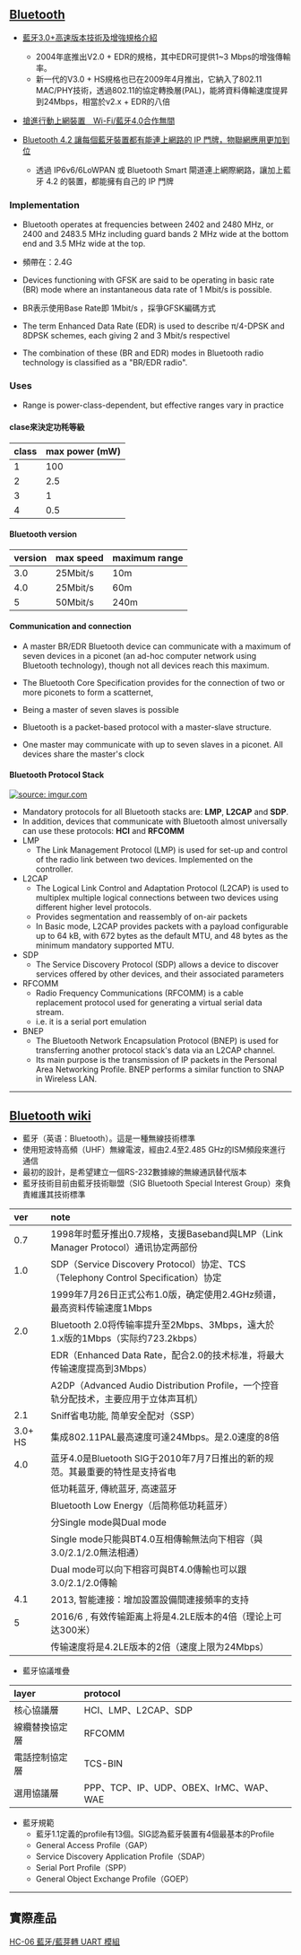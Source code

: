 ## [Bluetooth][2]

- [藍牙3.0+高速版本技術及增強規格介紹][6]
    - 2004年底推出V2.0 + EDR的規格，其中EDR可提供1~3 Mbps的增強傳輸率。
    - 新一代的V3.0 + HS規格也已在2009年4月推出，它納入了802.11 MAC/PHY技術，透過802.11的協定轉換層(PAL)，能將資料傳輸速度提昇到24Mbps，相當於v2.x + EDR的八倍
    
- [搶進行動上網裝置　Wi-Fi/藍牙4.0合作無間][5]

- [Bluetooth 4.2 讓每個藍牙裝置都有能連上網路的 IP 門牌，物聯網應用更加到位][3]
    - 透過 IP6v6/6LoWPAN 或 Bluetooth Smart 閘道連上網際網路，讓加上藍牙 4.2 的裝置，都能擁有自己的 IP 門牌
    
### Implementation
- Bluetooth operates at frequencies between 2402 and 2480 MHz, or 2400 and 2483.5 MHz including guard bands 2 MHz wide at the bottom end and 3.5 MHz wide at the top.
- 頻帶在：2.4G

- Devices functioning with GFSK are said to be operating in basic rate (BR) mode where an instantaneous data rate of 1 Mbit/s is possible.
- BR表示使用Base Rate即 1Mbit/s ，採爭GFSK編碼方式

- The term Enhanced Data Rate (EDR) is used to describe π/4-DPSK and 8DPSK schemes, each giving 2 and 3 Mbit/s respectivel

- The combination of these (BR and EDR) modes in Bluetooth radio technology is classified as a "BR/EDR radio".

### Uses
- Range is power-class-dependent, but effective ranges vary in practice

#### clase來決定功秏等級

| class | max power (mW) |
|:------|:---------------|
| 1     | 100 |
| 2     | 2.5 |
| 3     | 1   |
| 4     | 0.5 |

#### Bluetooth version

| version | max speed | maximum range |
|:--------|:----------|:----|
| 3.0     | 25Mbit/s  | 10m |
| 4.0     | 25Mbit/s  | 60m |
| 5       | 50Mbit/s  | 240m |

#### Communication and connection

- A master BR/EDR Bluetooth device can communicate with a maximum of seven devices in a piconet (an ad-hoc computer network using Bluetooth technology), though not all devices reach this maximum.

- The Bluetooth Core Specification provides for the connection of two or more piconets to form a scatternet,

- Being a master of seven slaves is possible

- Bluetooth is a packet-based protocol with a master-slave structure. 
- One master may communicate with up to seven slaves in a piconet. All devices share the master's clock

#### Bluetooth Protocol Stack

<a href="http://imgur.com/Ig3fLHx"><img src="http://i.imgur.com/Ig3fLHx.png" title="source: imgur.com" /></a>

- Mandatory protocols for all Bluetooth stacks are: **LMP**, **L2CAP** and **SDP**.
- In addition, devices that communicate with Bluetooth almost universally can use these protocols: **HCI** and **RFCOMM**
- LMP
    - The Link Management Protocol (LMP) is used for set-up and control of the radio link between two devices. Implemented on the controller.
- L2CAP
    - The Logical Link Control and Adaptation Protocol (L2CAP) is used to multiplex multiple logical connections between two devices using different higher level protocols.
    -  Provides segmentation and reassembly of on-air packets
    - In Basic mode, L2CAP provides packets with a payload configurable up to 64 kB, with 672 bytes as the default MTU, and 48 bytes as the minimum mandatory supported MTU.
- SDP    
    - The Service Discovery Protocol (SDP) allows a device to discover services offered by other devices, and their associated parameters
- RFCOMM
    - Radio Frequency Communications (RFCOMM) is a cable replacement protocol used for generating a virtual serial data stream.
    -  i.e. it is a serial port emulation
- BNEP
    - The Bluetooth Network Encapsulation Protocol (BNEP) is used for transferring another protocol stack's data via an L2CAP channel.
    - Its main purpose is the transmission of IP packets in the Personal Area Networking Profile. BNEP performs a similar function to SNAP in Wireless LAN.

----------------

## [Bluetooth wiki][1]

- 藍牙（英语：Bluetooth）。這是一種無線技術標準
- 使用短波特高頻（UHF）無線電波，經由2.4至2.485 GHz的ISM頻段來進行通信
- 最初的設計，是希望建立一個RS-232數據線的無線通訊替代版本
- 藍牙技術目前由藍牙技術聯盟（SIG Bluetooth Special Interest Group）來負責維護其技術標準

| ver | note |
|:----|:-----|
| 0.7  | 1998年时藍牙推出0.7规格，支援Baseband與LMP（Link Manager Protocol）通讯协定两部份 |
| 1.0  | SDP（Service Discovery Protocol）协定、TCS（Telephony Control Specification）协定 |
|      | 1999年7月26日正式公布1.0版，确定使用2.4GHz频谱，最高资料传输速度1Mbps |
| 2.0 | Bluetooth 2.0将传输率提升至2Mbps、3Mbps，遠大於1.x版的1Mbps（实际约723.2kbps） |
|     | EDR（Enhanced Data Rate，配合2.0的技术标准，将最大传输速度提高到3Mbps） |
|     | A2DP（Advanced Audio Distribution Profile，一个控音轨分配技术，主要应用于立体声耳机） |
| 2.1 | Sniff省电功能, 简单安全配对（SSP） |
| 3.0+ HS | 集成802.11PAL最高速度可達24Mbps。是2.0速度的8倍 |
| 4.0 | 蓝牙4.0是Bluetooth SIG于2010年7月7日推出的新的规范。其最重要的特性是支持省电 |
|     | 低功耗蓝牙, 傳統蓝牙, 高速蓝牙 |
|     | Bluetooth Low Energy（后简称低功耗蓝牙） |
|     | 分Single mode與Dual mode |
|     | Single mode只能與BT4.0互相傳輸無法向下相容（與3.0/2.1/2.0無法相通） |
|     | Dual mode可以向下相容可與BT4.0傳輸也可以跟3.0/2.1/2.0傳輸 |
| 4.1 | 2013, 智能連接：增加設置設備間連接頻率的支持 |
| 5   | 2016/6 , 有效传输距离上将是4.2LE版本的4倍（理论上可达300米） |
|     | 传输速度将是4.2LE版本的2倍（速度上限为24Mbps） |

- 藍牙協議堆疊

| layer | protocol |
|:-------|:--------|
| 核心協議層 | HCI、LMP、L2CAP、SDP |
| 線纜替換協定層 | RFCOMM |
| 電話控制協定層 | TCS-BIN |
| 選用協議層 | PPP、TCP、IP、UDP、OBEX、IrMC、WAP、WAE |

- 藍牙規範
    - 藍牙1.1定義的profile有13個。SIG認為藍牙裝置有4個最基本的Profile
    - General Access Profile（GAP）
    - Service Discovery Application Profile（SDAP）
    - Serial Port Profile（SPP）
    - General Object Exchange Profile（GOEP）
    
-----------

## 實際產品
[HC-06 藍牙/藍芽轉 UART 模組][4]

[1]:https://zh.wikipedia.org/wiki/%E8%97%8D%E7%89%99
[2]:https://en.wikipedia.org/wiki/Bluetooth
[3]:http://chinese.engadget.com/2015/01/21/bluetooth-4-2-taiwan/
[4]:https://www.taiwaniot.com.tw/shop/module-sensor/comm/hc-06-%E5%BE%9E%E6%A9%9F-%E8%97%8D%E7%89%99%E8%97%8D%E8%8A%BD%E8%BD%89-uart-%E6%A8%A1%E7%B5%84-%E5%85%B7%E5%BA%95%E6%9D%BF%E6%8F%90%E4%BE%9Barduino%E7%AF%84%E4%BE%8B/
[5]:http://www.2cm.com.tw/technologyshow_content.asp?sn=1011010024
[6]:http://www.digitimes.com.tw/tw/dt/n/shwnws.asp?id=0000177335_79G4RIR22UO08Y6RS21Y8#ixzz4dpgxUYTk
